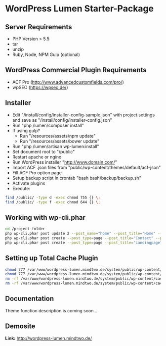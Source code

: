 # WordPress Lumen Starter-Package

## Server Requirements
- PHP Version > 5.5
- tar
- unzip
- Ruby, Node, NPM Gulp (optional)

## WordPress Commercial Plugin Requirements
- ACF Pro (http://www.advancedcustomfields.com/pro/)
- wpSEO (https://wpseo.de/)

## Installer
- Edit "/install/config/installer-config-sample.json" with project settings and save as "/install/config/installer-config.json"
- Run "php /lumen/composer install"
- If using gulp?
    - Run "/resources/assets/npm update"
    - Run "/resources/assets/bower update"
- Run "php /lumen/artisan wp-lumen:install"
- Set document root to "/public"
- Restart apache or nginx
- Run WordPress installer "http://www.domain.com/"
- Import ACF .json files from "public/wp-content/themes/default/acf-json"
- Fill ACF Pro option page
- Setup backup script in crontab "bash bash/backup/backup.sh"
- Activate plugins
- Execute:
```bash
find /public/ -type d -exec chmod 755 {} \;
find /public/ -type f -exec chmod 644 {} \;
```

## Working with wp-cli.phar
```bash
cd /project-folder
php wp-cli.phar post update 2 --post_name="home" --post_title="Home" --comment_status=closed --ping_status=closed
php wp-cli.phar post create --post_type=page --post_title="Contact" --post_name="contact" --post_status=publish
php wp-cli.phar post create --post_type=page --post_title="Landingpage" --post_name="landingpage" --post_status=publish
```

## Setting up Total Cache Plugin
```bash
chmod 777 /var/www/wordpress-lumen.mindtwo.de/system/public/wp-content/cache
chmod 777 /var/www/wordpress-lumen.mindtwo.de/system/public/wp-content/w3tc-config
rm -rf /var/www/wordpress-lumen.mindtwo.de/system/public/wp-content/cache/config
rm -rf /var/www/wordpress-lumen.mindtwo.de/system/public/wp-content/cache/tmp
```

## Documentation
Theme function description is coming soon...

## Demosite
**Link:** http://wordpress-lumen.mindtwo.de/